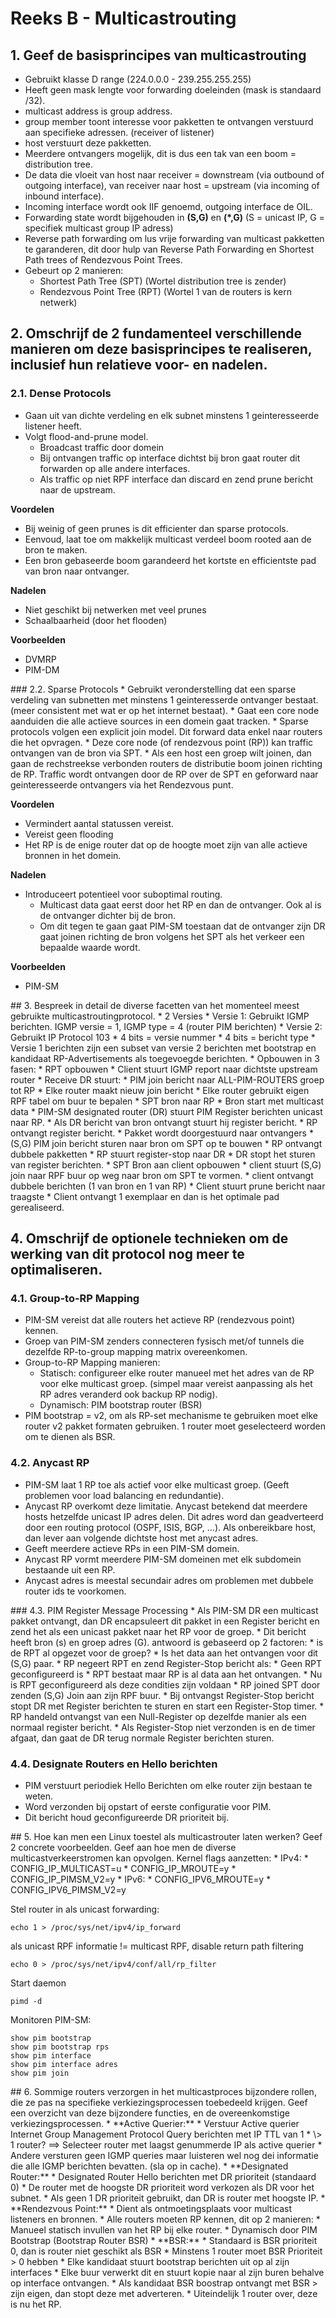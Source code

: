 # Reeks B - Multicastrouting
## 1. Geef de basisprincipes van multicastrouting
* Gebruikt klasse D range (224.0.0.0 - 239.255.255.255)
* Heeft geen mask lengte voor forwarding doeleinden (mask is standaard /32).
* multicast address is group address.
* group member toont interesse voor pakketten te ontvangen verstuurd aan specifieke adressen. (receiver of listener)
* host verstuurt deze pakketten.
* Meerdere ontvangers mogelijk, dit is dus een tak van een boom = distribution tree.
* De data die vloeit van host naar receiver = downstream (via outbound of outgoing interface), van receiver naar host = upstream (via incoming of inbound interface).
* Incoming interface wordt ook IIF genoemd, outgoing interface de OIL.
* Forwarding state wordt bijgehouden in **(S,G)** en **(*,G)** (S = unicast IP, G = specifiek multicast group IP adress)
* Reverse path forwarding om lus vrije forwarding van multicast pakketten te garanderen, dit door hulp van Reverse Path Forwarding en Shortest Path trees of Rendezvous Point Trees.
* Gebeurt op 2 manieren:
    * Shortest Path Tree (SPT) (Wortel distribution tree is zender)
    * Rendezvous Point Tree (RPT) (Wortel 1 van de routers is kern netwerk)

## 2. Omschrijf de 2 fundamenteel verschillende manieren om deze basisprincipes te realiseren, inclusief hun relatieve voor- en nadelen.
### 2.1. Dense Protocols
* Gaan uit van dichte verdeling en elk subnet minstens 1 geinteresseerde listener heeft.
* Volgt flood-and-prune model. 
    * Broadcast traffic door domein
    * Bij ontvangen traffic op interface dichtst bij bron gaat router dit forwarden op alle andere interfaces.
    * Als traffic op niet RPF interface dan discard en zend prune bericht naar de upstream.

**Voordelen**
* Bij weinig of geen prunes is dit efficienter dan sparse protocols.
* Eenvoud, laat toe om makkelijk multicast verdeel boom rooted aan de bron te maken.
* Een bron gebaseerde boom garandeerd het kortste en efficientste pad van bron naar ontvanger.

**Nadelen**
* Niet geschikt bij netwerken met veel prunes
* Schaalbaarheid (door het flooden)

**Voorbeelden**
* DVMRP
* PIM-DM

<p style="page-break-after:always;"></p>
### 2.2. Sparse Protocols
* Gebruikt veronderstelling dat een sparse verdeling van subnetten met minstens 1 geinteresserde ontvanger bestaat. (meer consistent met wat er op het internet bestaat).
* Gaat een core node aanduiden die alle actieve sources in een domein gaat tracken.
* Sparse protocols volgen een explicit join model. Dit forward data enkel naar routers die het opvragen.
* Deze core node (of rendezvous point (RP)) kan traffic ontvangen van de bron via SPT.
* Als een host een groep wilt joinen, dan gaan de rechstreekse verbonden routers de distributie boom joinen richting de RP. Traffic wordt ontvangen door de RP over de SPT en geforward naar geinteresseerde ontvangers via het Rendezvous punt.

**Voordelen**
* Vermindert aantal statussen vereist.
* Vereist geen flooding
* Het RP is de enige router dat op de hoogte moet zijn van alle actieve bronnen in het domein.

**Nadelen**
* Introduceert potentieel voor suboptimal routing.
    * Multicast data gaat eerst door het RP en dan de ontvanger. Ook al is de ontvanger dichter bij de bron.
    * Om dit tegen te gaan gaat PIM-SM toestaan dat de ontvanger zijn DR gaat joinen richting de bron volgens het SPT als het verkeer een bepaalde waarde wordt.

**Voorbeelden**
* PIM-SM

<p style="page-break-after:always;"></p>
## 3. Bespreek in detail de diverse facetten van het momenteel meest gebruikte multicastroutingprotocol.
* 2 Versies
    * Versie 1: Gebruikt IGMP berichten. IGMP versie = 1, IGMP type = 4 (router PIM berichten)
    * Versie 2: Gebruikt IP Protocol 103
        * 4 bits = versie nummer
        * 4 bits = bericht type
    * Versie 1 berichten zijn een subset van versie 2 berichten met bootstrap en kandidaat RP-Advertisements als toegevoegde berichten.
* Opbouwen in 3 fasen:
    * RPT opbouwen
        * Client stuurt IGMP report naar dichtste upstream router
        * Receive DR stuurt:
            * PIM join bericht naar ALL-PIM-ROUTERS groep tot RP
            * Elke router maakt nieuw join bericht
            * Elke router gebruikt eigen RPF tabel om buur te bepalen
    * SPT bron naar RP
        * Bron start met multicast data
        * PIM-SM designated router (DR) stuurt PIM Register berichten unicast naar RP.
        * Als DR bericht van bron ontvangt stuurt hij register bericht.
        * RP ontvangt register bericht.
            * Pakket wordt doorgestuurd naar ontvangers
            * (S,G) PIM join bericht sturen naar bron om SPT op te bouwen
        * RP ontvangt dubbele pakketten
            * RP stuurt register-stop naar DR
        * DR stopt het sturen van register berichten.
    * SPT Bron aan client opbouwen
        * client stuurt (S,G) join naar RPF buur op weg naar bron om SPT te vormen.
        * client ontvangt dubbele berichten (1 van bron en 1 van RP)
        * Client stuurt prune bericht naar traagste
        * Client ontvangt 1 exemplaar en dan is het optimale pad gerealiseerd.

## 4. Omschrijf de optionele technieken om de werking van dit protocol nog meer te optimaliseren.


### 4.1. Group-to-RP Mapping
* PIM-SM vereist dat alle routers het actieve RP (rendezvous point) kennen.
* Groep van PIM-SM zenders connecteren fysisch met/of tunnels die dezelfde RP-to-group mapping matrix overeenkomen.
* Group-to-RP Mapping manieren:
    * Statisch: configureer elke router manueel  met het adres van de RP voor elke multicast groep. (simpel maar vereist aanpassing  als het RP adres veranderd ook backup RP nodig).
    * Dynamisch: PIM bootstrap router (BSR)
* PIM bootstrap = v2, om als RP-set mechanisme te gebruiken moet elke router v2 pakket formaten gebruiken. 1 router moet geselecteerd worden om te dienen als BSR.

### 4.2. Anycast RP
* PIM-SM laat 1 RP toe als actief voor elke multicast groep. (Geeft problemen voor load balancing en redundantie).
* Anycast RP overkomt deze limitatie. Anycast betekend dat meerdere hosts hetzelfde unicast IP adres delen. Dit adres word dan geadverteerd door een routing protocol (OSPF, ISIS, BGP, ...). Als onbereikbare host, dan lever aan volgende dichtste host met anycast adres.
* Geeft meerdere actieve RPs in een PIM-SM domein.
* Anycast RP vormt meerdere PIM-SM domeinen met elk subdomein bestaande uit een RP.
* Anycast adres is meestal secundair adres om problemen met dubbele router ids te voorkomen.

<p style="page-break-after:always;"></p>
### 4.3. PIM Register Message Processing
* Als PIM-SM DR een multicast pakket ontvangt, dan DR encapsuleert dit pakket in een Register bericht en zend het als een unicast pakket naar het RP voor de groep.
* Dit bericht heeft bron (s) en groep adres (G). antwoord is gebaseerd op 2 factoren:
    * is de RPT al opgezet voor de groep?
    * Is het data aan het ontvangen voor dit (S,G) paar.
* RP negeert RPT en zend Register-Stop bericht als:
    * Geen RPT geconfigureerd is
    * RPT bestaat maar RP is al data aan het ontvangen.
* Nu is RPT geconfigureerd als deze  condities zijn voldaan
* RP joined SPT door zenden (S,G) Join aan zijn RPF buur.
* Bij ontvangst Register-Stop bericht stopt DR met Register berichten te sturen en start een Register-Stop timer.
* RP handeld ontvangst van een Null-Register op dezelfde manier als een normaal register bericht.
* Als Register-Stop niet verzonden is en de timer afgaat, dan gaat de DR terug normale Register berichten sturen.

### 4.4. Designate Routers en Hello berichten
* PIM verstuurt periodiek Hello Berichten om elke router zijn bestaan te weten.
* Word verzonden bij opstart of eerste configuratie voor PIM.
* Dit bericht houd geconfigureerde DR prioriteit bij.

<p style="page-break-after:always;"></p>
## 5. Hoe kan men een Linux toestel als multicastrouter laten werken? Geef 2 concrete voorbeelden. Geef aan hoe men de diverse multicastverkeerstromen kan opvolgen.
Kernel flags aanzetten:
* IPv4: 
    * CONFIG_IP_MULTICAST=u
    * CONFIG_IP_MROUTE=y
    * CONFIG_IP_PIMSM_V2=y
* IPv6:
    * CONFIG_IPV6_MROUTE=y
    * CONFIG_IPV6_PIMSM_V2=y

Stel router in als unicast forwarding:

    echo 1 > /proc/sys/net/ipv4/ip_forward

als unicast RPF informatie != multicast RPF, disable return path filtering

    echo 0 > /proc/sys/net/ipv4/conf/all/rp_filter

Start daemon

    pimd -d

Monitoren PIM-SM:

    show pim bootstrap
    show pim bootstrap rps
    show pim interface
    show pim interface adres
    show pim join

<p style="page-break-after:always;"></p>
## 6. Sommige routers verzorgen in het multicastproces bijzondere rollen, die ze pas na specifieke verkiezingsprocessen toebedeeld krijgen. Geef een overzicht van deze bijzondere functies, en de overeenkomstige verkiezingsprocessen.
* **Active Querier:**
    * Verstuur Active querier Internet Group Management Protocol Query berichten met IP TTL van 1
    * \> 1 router? ==> Selecteer router met laagst genummerde IP als active querier
    * Andere versturen geen IGMP queries maar luisteren wel nog dei informatie die alle IGMP berichten bevatten. (sla op in cache).
* **Designated Router:**
    * Designated Router Hello berichten met DR prioriteit (standaard 0)
    * De router met de hoogste DR prioriteit word verkozen als DR voor het subnet. 
    * Als geen 1 DR prioriteit gebruikt, dan DR is router met hoogste IP.
* **Rendezvous Point:**
    * Dient als ontmoetingsplaats voor multicast listeners en bronnen.
    * Alle routers moeten RP kennen, dit op 2 manieren:
        *  Manueel statisch invullen van het RP bij elke router.
        *  Dynamisch door PIM Bootstrap (Bootstrap Router BSR)
* **BSR:**
    * Standaard is BSR prioriteit 0, dan is router niet geschikt als BSR
    * Minstens 1 router moet BSR Prioriteit > 0 hebben
    * Elke kandidaat stuurt bootstrap berichten uit op al zijn interfaces
    * Elke buur verwerkt dit en stuurt kopie naar al zijn buren behalve op interface ontvangen.
    * Als kandidaat BSR boostrap ontvangt met BSR > zijn eigen, dan stopt deze met adverteren.
    * Uiteindelijk 1 router over, deze is nu het RP.
